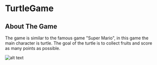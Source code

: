 # TurtleGame

## About The Game

The game is similar to the famous game "Super Mario", in this game the main character is turtle.
The goal of the turtle is to collect fruits and score as many points as possible.

![alt text](https://github.com/OlgaPariente/TurtleGame/edit/master/TurtleGame/TurtleGame/MyGameImg/Logo.png "Logo Title Text 1")
